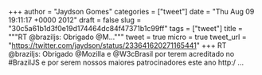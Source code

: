 
+++
author = "Jaydson Gomes"
categories = ["tweet"]
date = "Thu Aug 09 19:11:17 +0000 2012"
draft = false
slug = "30c5a61b1d3f0e19d174464dc84f47371b1c99ff"
tags = ["tweet"]
title = """RT @braziljs: Obrigado @M..."""
tweet = true
micro = true
tweet_url = "https://twitter.com/jaydson/status/233641620271165441"
+++
RT @braziljs: Obrigado @Mozilla e @W3cBrasil por terem acreditado no #BrazilJS e por serem nossos maiores patrocinadores este ano http:/ ...
